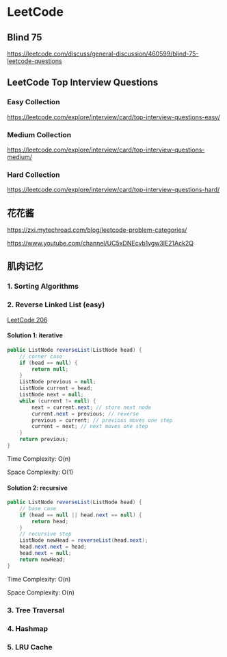 # LeetCode

## Blind 75

https://leetcode.com/discuss/general-discussion/460599/blind-75-leetcode-questions

## LeetCode Top Interview Questions

### Easy Collection

https://leetcode.com/explore/interview/card/top-interview-questions-easy/

### Medium Collection

https://leetcode.com/explore/interview/card/top-interview-questions-medium/

### Hard Collection

https://leetcode.com/explore/interview/card/top-interview-questions-hard/

## 花花酱

https://zxi.mytechroad.com/blog/leetcode-problem-categories/

https://www.youtube.com/channel/UC5xDNEcvb1vgw3lE21Ack2Q

## 肌肉记忆

### 1. Sorting Algorithms



### 2. Reverse Linked List (easy)

[LeetCode 206](https://leetcode.com/problems/reverse-linked-list/)

#### Solution 1: iterative

```java
public ListNode reverseList(ListNode head) {
    // corner case
    if (head == null) {
        return null;
    }
    ListNode previous = null;
    ListNode current = head;
    ListNode next = null;
    while (current != null) {
        next = current.next; // store next node
        current.next = previous; // reverse
        previous = current; // previous moves one step
        current = next; // next moves one step
    }
    return previous;
}
```

Time Complexity: O(n)

Space Complexity: O(1)

#### Solution 2: recursive

```java
public ListNode reverseList(ListNode head) {
    // base case
    if (head == null || head.next == null) {
        return head;
    }
    // recursive step
    ListNode newHead = reverseList(head.next);
    head.next.next = head;
    head.next = null;
    return newHead;
}
```

Time Complexity: O(n)

Space Complexity: O(n)

### 3. Tree Traversal



### 4. Hashmap



### 5. LRU Cache